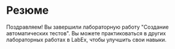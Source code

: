 # Резюме

Поздравляем! Вы завершили лабораторную работу "Создание автоматических тестов". Вы можете практиковаться в других лабораторных работах в LabEx, чтобы улучшить свои навыки.
